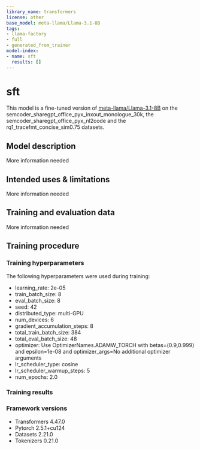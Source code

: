 ```yaml
---
library_name: transformers
license: other
base_model: meta-llama/Llama-3.1-8B
tags:
- llama-factory
- full
- generated_from_trainer
model-index:
- name: sft
  results: []
---
```


<!-- This model card has been generated automatically according to the information the Trainer had access to. You
should probably proofread and complete it, then remove this comment. -->

# sft

This model is a fine-tuned version of [meta-llama/Llama-3.1-8B](https://huggingface.co/meta-llama/Llama-3.1-8B) on the semcoder_sharegpt_office_pyx_inxout_monologue_30k, the semcoder_sharegpt_office_pyx_nl2code and the rq1_tracefmt_concise_sim0.75 datasets.

## Model description

More information needed

## Intended uses & limitations

More information needed

## Training and evaluation data

More information needed

## Training procedure

### Training hyperparameters

The following hyperparameters were used during training:
- learning_rate: 2e-05
- train_batch_size: 8
- eval_batch_size: 8
- seed: 42
- distributed_type: multi-GPU
- num_devices: 6
- gradient_accumulation_steps: 8
- total_train_batch_size: 384
- total_eval_batch_size: 48
- optimizer: Use OptimizerNames.ADAMW_TORCH with betas=(0.9,0.999) and epsilon=1e-08 and optimizer_args=No additional optimizer arguments
- lr_scheduler_type: cosine
- lr_scheduler_warmup_steps: 5
- num_epochs: 2.0

### Training results



### Framework versions

- Transformers 4.47.0
- Pytorch 2.5.1+cu124
- Datasets 2.21.0
- Tokenizers 0.21.0
